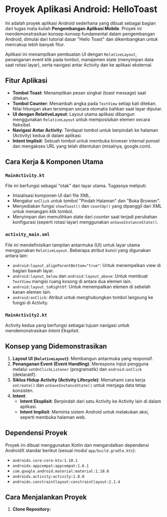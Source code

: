 # Proyek Aplikasi Android: HelloToast

Ini adalah proyek aplikasi Android sederhana yang dibuat sebagai bagian dari tugas mata kuliah **Pengembangan Aplikasi Mobile**. Proyek ini mendemonstrasikan konsep-konsep fundamental dalam pengembangan Android, dimulai dari tutorial dasar "Hello Toast" dan dikembangkan untuk mencakup lebih banyak fitur.

Aplikasi ini menampilkan pembuatan UI dengan `RelativeLayout`, penanganan event klik pada tombol, manajemen state (menyimpan data saat rotasi layar), serta navigasi antar Activity dan ke aplikasi eksternal.

## Fitur Aplikasi

-   **Tombol Toast**: Menampilkan pesan singkat (toast message) saat ditekan.
-   **Tombol Counter**: Menambah angka pada `TextView` setiap kali ditekan. Nilai hitungan akan tersimpan secara otomatis bahkan saat layar diputar.
-   **UI dengan RelativeLayout**: Layout utama aplikasi dibangun menggunakan `RelativeLayout` untuk memposisikan elemen secara fleksibel.
-   **Navigasi Antar Activity**: Terdapat tombol untuk berpindah ke halaman (Activity) kedua di dalam aplikasi.
-   **Intent Implisit**: Sebuah tombol untuk membuka browser internal ponsel dan mengakses URL yang telah ditentukan (misalnya, google.com).

## Cara Kerja & Komponen Utama

### `MainActivity.kt`

File ini berfungsi sebagai "otak" dari layar utama. Tugasnya meliputi:
-   Inisialisasi komponen UI dari file XML.
-   Mengatur `onClick` untuk tombol "Pindah Halaman" dan "Buka Browser".
-   Menyediakan fungsi `showToast()` dan `countUp()` yang dipanggil dari XML untuk menangani klik tombol.
-   Menyimpan dan memulihkan state dari *counter* saat terjadi perubahan konfigurasi (seperti rotasi layar) menggunakan `onSaveInstanceState()`.

### `activity_main.xml`

File ini mendefinisikan tampilan antarmuka (UI) untuk layar utama menggunakan `RelativeLayout`. Beberapa atribut kunci yang digunakan antara lain:
-   `android:layout_alignParentBottom="true"`: Untuk menempelkan view di bagian bawah layar.
-   `android:layout_below` dan `android:layout_above`: Untuk membuat `TextView` mengisi ruang kosong di antara dua elemen lain.
-   `android:layout_toRightOf`: Untuk menempatkan elemen di sebelah kanan elemen lain.
-   `android:onClick`: Atribut untuk menghubungkan tombol langsung ke fungsi di Activity.

### `MainActivity2.kt`

Activity kedua yang berfungsi sebagai tujuan navigasi untuk mendemonstrasikan *Intent Eksplisit*.

## Konsep yang Didemonstrasikan

1.  **Layout UI (`RelativeLayout`)**: Membangun antarmuka yang responsif.
2.  **Penanganan Event (Event Handling)**: Merespons input pengguna melalui `setOnClickListener` (programatik) dan `android:onClick` (deklaratif).
3.  **Siklus Hidup Activity (Activity Lifecycle)**: Memahami cara kerja `onCreate()` dan `onSaveInstanceState()` untuk menjaga data tetap konsisten.
4.  **Intent**:
    -   **Intent Eksplisit**: Berpindah dari satu Activity ke Activity lain di dalam aplikasi.
    -   **Intent Implisit**: Meminta sistem Android untuk melakukan aksi, seperti membuka halaman web.

## Dependensi Proyek

Proyek ini dibuat menggunakan Kotlin dan mengandalkan dependensi AndroidX standar berikut (sesuai modul `app/build.gradle.kts`):

-   `androidx.core:core-ktx:1.10.1`
-   `androidx.appcompat:appcompat:1.6.1`
-   `com.google.android.material:material:1.10.0`
-   `androidx.activity:activity:1.8.0`
-   `androidx.constraintlayout:constraintlayout:2.1.4`

## Cara Menjalankan Proyek

1.  **Clone Repository:**
    
